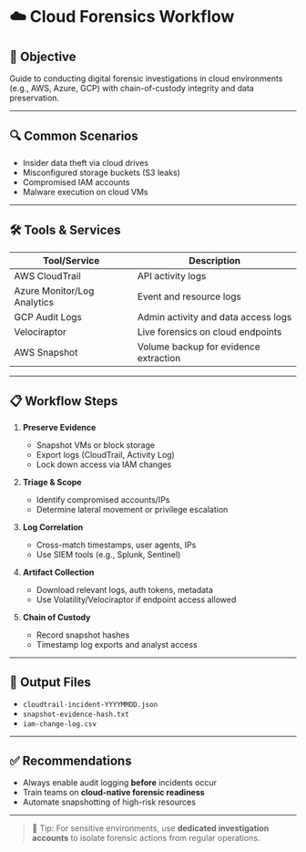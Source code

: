 # ☁️ Cloud Forensics Workflow

## 🎯 Objective

Guide to conducting digital forensic investigations in cloud environments (e.g., AWS, Azure, GCP) with chain-of-custody integrity and data preservation.

---

## 🔍 Common Scenarios

- Insider data theft via cloud drives
- Misconfigured storage buckets (S3 leaks)
- Compromised IAM accounts
- Malware execution on cloud VMs

---

## 🛠️ Tools & Services

| Tool/Service            | Description                            |
|-------------------------|----------------------------------------|
| AWS CloudTrail          | API activity logs                      |
| Azure Monitor/Log Analytics | Event and resource logs               |
| GCP Audit Logs          | Admin activity and data access logs   |
| Velociraptor            | Live forensics on cloud endpoints      |
| AWS Snapshot            | Volume backup for evidence extraction  |

---

## 📋 Workflow Steps

1. **Preserve Evidence**
   - Snapshot VMs or block storage
   - Export logs (CloudTrail, Activity Log)
   - Lock down access via IAM changes

2. **Triage & Scope**
   - Identify compromised accounts/IPs
   - Determine lateral movement or privilege escalation

3. **Log Correlation**
   - Cross-match timestamps, user agents, IPs
   - Use SIEM tools (e.g., Splunk, Sentinel)

4. **Artifact Collection**
   - Download relevant logs, auth tokens, metadata
   - Use Volatility/Velociraptor if endpoint access allowed

5. **Chain of Custody**
   - Record snapshot hashes
   - Timestamp log exports and analyst access

---

## 📁 Output Files

- `cloudtrail-incident-YYYYMMDD.json`
- `snapshot-evidence-hash.txt`
- `iam-change-log.csv`

---

## ✅ Recommendations

- Always enable audit logging **before** incidents occur  
- Train teams on **cloud-native forensic readiness**  
- Automate snapshotting of high-risk resources

---

> 🧠 Tip: For sensitive environments, use **dedicated investigation accounts** to isolate forensic actions from regular operations.
